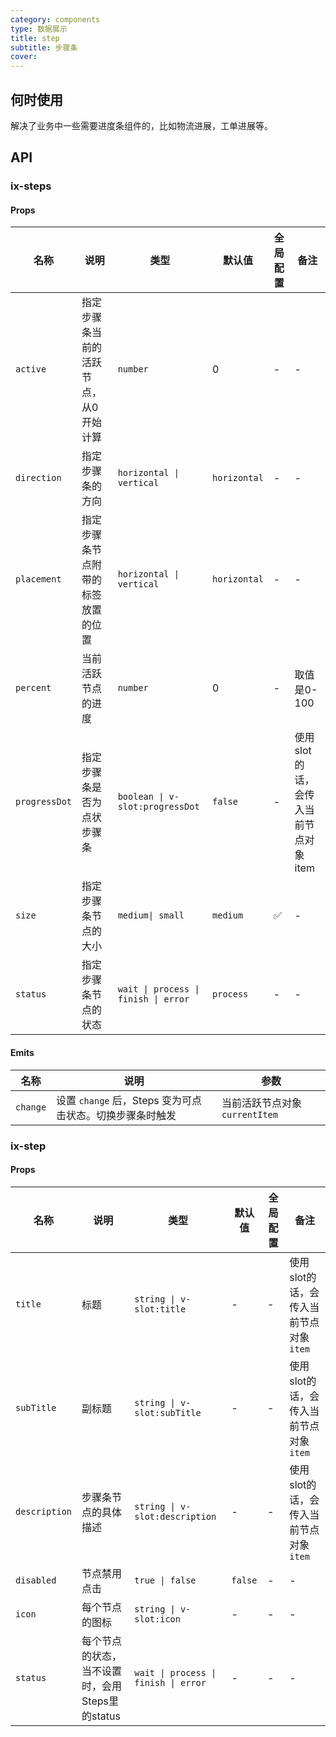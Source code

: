 ```yaml
---
category: components
type: 数据展示
title: step
subtitle: 步骤条
cover:
---
```




## 何时使用

解决了业务中一些需要进度条组件的，比如物流进展，工单进展等。



## API

### ix-steps

#### Props


| 名称 | 说明 | 类型 | 默认值 | 全局配置 | 备注 |
| ---|---|---|---|---|--- |
```active``` | 指定步骤条当前的活跃节点，从0开始计算 | ```number``` | 0 | - | -
```direction``` | 指定步骤条的方向 | ```horizontal \| vertical``` | ```horizontal``` | -| -
```placement``` | 指定步骤条节点附带的标签放置的位置 | ```horizontal \| vertical``` | ```horizontal``` | -| -
```percent``` | 当前活跃节点的进度 | ```number``` | 0 | - | 取值是0-100
```progressDot``` | 指定步骤条是否为点状步骤条| ```boolean \| v-slot:progressDot``` | ```false``` | - | 使用slot的话，会传入当前节点对象item
```size``` | 指定步骤条节点的大小 | ```medium\| small``` | ```medium``` | ✅ | -
```status``` | 指定步骤条节点的状态 | ```wait \| process \| finish \| error``` | ```process``` | - | -

#### Emits
| 名称 | 说明 | 参数 |
| ---|---|--- |
```change``` | 设置 ```change``` 后，Steps 变为可点击状态。切换步骤条时触发 | 当前活跃节点对象```currentItem```



### ix-step 

#### Props
| 名称 | 说明 | 类型 | 默认值 | 全局配置 | 备注 |
| ---|---|---|---|---|--- |
```title``` | 标题 | ```string \| v-slot:title ``` | - | - | 使用slot的话，会传入当前节点对象```item```
```subTitle``` | 副标题 | ```string \| v-slot:subTitle ``` | - | - | 使用slot的话，会传入当前节点对象```item```
```description``` | 步骤条节点的具体描述 | ```string \| v-slot:description ``` | - | - | 使用slot的话，会传入当前节点对象```item```
```disabled``` | 节点禁用点击 | ```true \| false``` | ```false``` | - | -
```icon``` | 每个节点的图标 | ```string \| v-slot:icon``` | - | - | -
```status``` | 每个节点的状态，当不设置时，会用Steps里的status | ```wait \| process \| finish \| error``` | - | - | -

